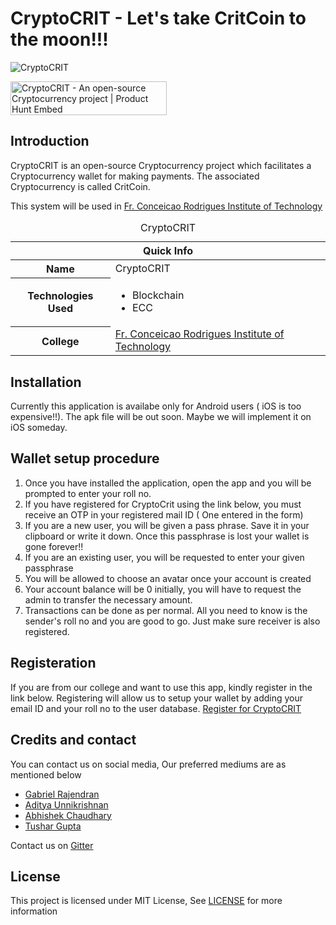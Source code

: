 # CryptoCRIT - Let's take CritCoin to the moon!!!
![CryptoCRIT](https://theabbie.github.io/files/CryptoCRIT.png)

<a href="https://www.producthunt.com/posts/cryptocrit?utm_source=badge-featured&utm_medium=badge&utm_souce=badge-cryptocrit" target="_blank"><img src="https://api.producthunt.com/widgets/embed-image/v1/featured.svg?post_id=244180&theme=dark" alt="CryptoCRIT - An open-source Cryptocurrency project | Product Hunt Embed" style="width: 250px; height: 54px;" width="250px" height="54px" /></a>

## Introduction

CryptoCRIT is an open-source Cryptocurrency project which facilitates a Cryptocurrency wallet for making payments. The associated Cryptocurrency is called CritCoin.

This system will be used in [Fr. Conceicao Rodrigues Institute of Technology](https://www.fcrit.ac.in)

<table>
<caption>CryptoCRIT</caption>
<thead>
<tr>
<th colspan="2">Quick Info</th>
</tr>
</thead>
<tbody>
<tr><th scope='row'>Name</th><td>CryptoCRIT</td></tr>
<tr><th scope='row'>Technologies Used</th><td><ul><li>Blockchain</li><li>ECC</li></ul></td></tr>
<tr><th scope='row'>College</th><td><a href="https://www.fcrit.ac.in">Fr. Conceicao Rodrigues Institute of Technology</a></td></tr>
</tbody>
</table>

## Installation
 Currently this application is availabe only for Android users ( iOS is too expensive!!). The apk file will be out soon. Maybe we will implement it on iOS someday.
 
## Wallet setup procedure
<ol>
  <li> Once you have installed the application, open the app and you will be prompted to enter your roll no.</li>
 <li> If you have registered for CryptoCrit using the link below, you must receive an OTP in your registered mail ID ( One entered in the form) </li>
  <li> If you are a new user, you will be given a pass phrase. Save it in your clipboard or write it down. Once this passphrase is lost your wallet is gone    forever!!</li>
  <li> If you are an existing user, you will be requested to enter your given passphrase</li>
  <li> You will be allowed to choose an avatar once your account is created </li>
  <li> Your account balance will be 0 initially, you will have to request the admin to transfer the necessary amount. </li>
 <li> Transactions can be done as per normal. All you need to know is the sender's roll no and you are good to go. Just make sure receiver is also registered. </li>
</ol>


## Registeration
If you are from our college and want to use this app, kindly register in the link below. Registering will allow us to setup your wallet by adding your email ID and your roll no to the user database.
[Register for CryptoCRIT](https://forms.gle/YBWYhgjGRyVQRJTn6)

## Credits and contact

You can contact us on social media, Our preferred mediums are as mentioned below
* [Gabriel Rajendran](https://github.com/rgab1508)
* [Aditya Unnikrishnan](https://www.adiunni.tech)
* [Abhishek Chaudhary](https://theabbie.github.io)
* [Tushar Gupta](https://instagram.com/tushar_gupta_339)

Contact us on [Gitter](https://gitter.im/CryptoCRIT/community)

## License

This project is licensed under MIT License, See [LICENSE](/LICENSE) for more information
